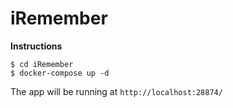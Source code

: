 # iRemember

**Instructions**

````
$ cd iRemember
$ docker-compose up -d
````

The app will be running at ````http://localhost:28874/````
